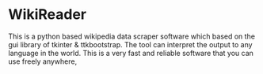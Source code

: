 # WikiReader
This is a python based wikipedia data scraper software which based on the gui library of tkinter &amp; ttkbootstrap. The tool can interpret the output to any language in the world. This is a very fast and reliable software that you can use freely anywhere,

